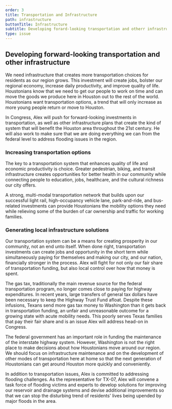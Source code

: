 ```yaml
---
order: 3
title: Transportation and Infrastructure
path: infrastructure
buttonTitle: Infrastructure
subtitle: Developing forard-looking transportation and otherr infrastructure
type: issue
---
```


## Developing forward-looking transportation and other infrastructure

We need infrastructure that creates more transportation choices for residents as
our region grows. This investment will create jobs, bolster our regional
economy, increase daily productivity, and improve quality of life. Houstonians
know that we need to get our people to work on time and can move the goods we
produce here in Houston out to the rest of the world. Houstonians want
transportation options, a trend that will only increase as more young people
return or move to Houston.

In Congress, Alex will push for forward-looking investments in transportation,
as well as other infrastructure plans that create the kind of system that will
benefit the Houston area throughout the 21st century. He will also work to make
sure that we are doing everything we can from the federal level to address
flooding issues in the region.

### Increasing transportation options

The key to a transportation system that enhances quality of life and economic
productivity is choice. Greater pedestrian, biking, and transit infrastructure
creates opportunities for better health in our community while connecting people
to education, jobs, healthcare, and the cultural richness our city offers.

A strong, multi-modal transportation network that builds upon our successful
light rail, high-occupancy vehicle lane, park-and-ride, and bus-related
investments can provide Houstonians the mobility options they need while
relieving some of the burden of car ownership and traffic for working families.

### Generating local infrastructure solutions

Our transportation system can be a means for creating prosperity in our
community, not an end unto itself. When done right, transportation investments
can create jobs and opportunity in the short term while simultaneously paying
for themselves and making our city, and our nation, financially stronger in the
process. Alex will fight for not only our fair share of transportation funding,
but also local control over how that money is spent.

The gas tax, traditionally the main revenue source for the federal
transportation program, no longer comes close to paying for highway
expenditures. In recent years, large transfers of general tax dollars have been
necessary to keep the Highway Trust Fund afloat. Despite these infusions, Texans
send more gas tax money to Washington than it gets back in transportation
funding, an unfair and unreasonable outcome for a growing state with acute
mobility needs. This poorly serves Texas families that pay their fair share and
is an issue Alex will address head-on in Congress.

The federal government has an important role in funding the maintenance of the
interstate highway system. However, Washington is not the right place to make
decisions about how Houstonians move around our region. We should focus on
infrastructure maintenance and on the development of other modes of
transportation here at home so that the next generation of Houstonians can get
around Houston more quickly and conveniently.

In addition to transportation issues, Alex is committed to addressing flooding
challenges. As the representative for TX-07, Alex will convene a task force of
flooding victims and experts to develop solutions for improving our reservoir
and drainage systems and devise additional improvements so that we can stop the
disturbing trend of residents' lives being upended by major floods in the area.
